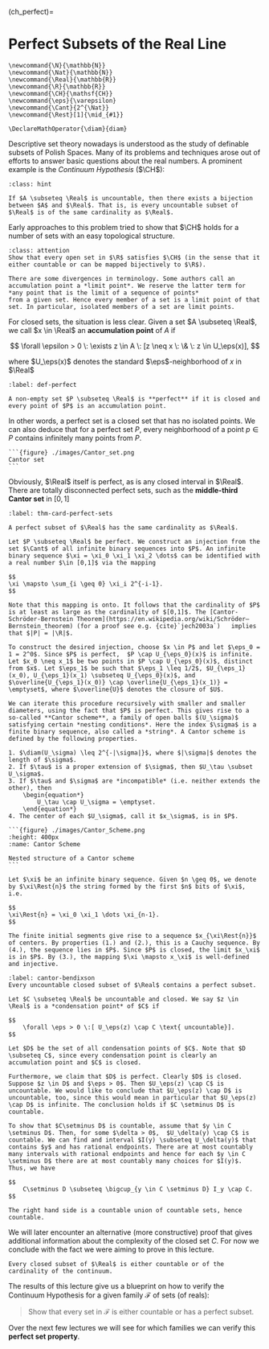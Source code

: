 (ch_perfect)=
# Perfect Subsets of the Real Line

```{math}
\newcommand{\N}{\mathbb{N}}
\newcommand{\Nat}{\mathbb{N}}
\newcommand{\Real}{\mathbb{R}}
\newcommand{\R}{\mathbb{R}}
\newcommand{\CH}{\mathsf{CH}}
\newcommand{\eps}{\varepsilon}
\newcommand{\Cant}{2^{\Nat}}
\newcommand{\Rest}[1]{\mid_{#1}}

\DeclareMathOperator{\diam}{diam}
```

Descriptive set theory nowadays is understood as the study of definable subsets of Polish Spaces. Many of its problems and techniques arose out of efforts to answer basic questions about the real numbers. A prominent example is the _Continuum Hypothesis_ ($\CH$):

```{admonition} Continuum Hypothesis (Cantor, 1890s)
:class: hint

If $A \subseteq \Real$ is uncountable, then there exists a bijection between $A$ and $\Real$. That is, is every uncountable subset of $\Real$ is of the same cardinality as $\Real$.
```

Early approaches to this problem tried to show that $\CH$ holds for a number of sets with an easy topological structure.

```{admonition} Exercise
:class: attention
Show that every open set in $\R$ satisfies $\CH$ (in the sense that it either countable or can be mapped bijectively to $\R$).
```

```{margin}
There are some divergences in terminology. Some authors call an accumulation point a *limit point*. We reserve the latter term for *any point that is the limit of a sequence of points*
from a given set. Hence every member of a set is a limit point of that set. In particular, isolated members of a set are limit points.
```

For closed sets, the situation is less clear. Given a set $A \subseteq \Real$, we call $x \in \Real$ an **accumulation point** of $A$ if

$$
\forall \epsilon > 0 \: \exists z \in A \: [z \neq x \: \& \: z \in U_\eps(x)],
$$

where $U_\eps(x)$ denotes the standard $\eps$-neighborhood of $x$ in $\Real$

```{prf:definition}
:label: def-perfect

A non-empty set $P \subseteq \Real$ is **perfect** if it is closed and every point of $P$ is an accumulation point.
```

In other words, a perfect set is a closed set that has no isolated points. We can also deduce that for a perfect set $P$, every neighborhood of a point $p \in P$ contains infinitely many points from $P$.

````{margin}
```{figure} ./images/Cantor_set.png
Cantor set
```
````

Obviously, $\Real$ itself is perfect, as is any closed interval in $\Real$. There are totally disconnected perfect sets, such as the **middle-third Cantor set** in $[0,1]$

```{prf:theorem} Cantor, 1884
:label: thm-card-perfect-sets

A perfect subset of $\Real$ has the same cardinality as $\Real$.
```

````{prf:proof}
Let $P \subseteq \Real$ be perfect. We construct an injection from the set $\Cant$ of all infinite binary sequences into $P$. An infinite binary sequence $\xi = \xi_0 \xi_1 \xi_2 \dots$ can be identified with a real number $\in [0,1]$ via the mapping

$$
\xi \mapsto \sum_{i \geq 0} \xi_i 2^{-i-1}.
$$

Note that this mapping is onto. It follows that the cardinality of $P$ is at least as large as the cardinality of $[0,1]$. The [Cantor-Schröder-Bernstein Theorem](https://en.wikipedia.org/wiki/Schröder–Bernstein_theorem) (for a proof see e.g. {cite}`jech2003a`)   implies that $|P| = |\R|$.

To construct the desired injection, choose $x \in P$ and let $\eps_0 = 1 = 2^0$. Since $P$ is perfect,  $P \cap U_{\eps_0}(x)$ is infinite. Let $x_0 \neq x_1$ be two points in $P \cap U_{\eps_0}(x)$, distinct from $x$. Let $\eps_1$ be such that $\eps_1 \leq 1/2$, $U_{\eps_1}(x_0), U_{\eps_1}(x_1) \subseteq U_{\eps_0}(x)$, and $\overline{U_{\eps_1}(x_0)} \cap \overline{U_{\eps_1}(x_1)} = \emptyset$, where $\overline{U}$ denotes the closure of $U$.

We can iterate this procedure recursively with smaller and smaller diameters, using the fact that $P$ is perfect. This gives rise to a so-called **Cantor scheme**, a family of open balls $(U_\sigma)$ satisfying certain *nesting conditions*. Here the index $\sigma$ is a finite binary sequence, also called a *string*. A Cantor scheme is defined by the following properties.

1. $\diam(U_\sigma) \leq 2^{-|\sigma|}$, where $|\sigma|$ denotes the length of $\sigma$.
2. If $\tau$ is a proper extension of $\sigma$, then $U_\tau \subset U_\sigma$.
3. If $\tau$ and $\sigma$ are *incompatible* (i.e. neither extends the other), then
    \begin{equation*}
        U_\tau \cap U_\sigma = \emptyset.
    \end{equation*}
4. The center of each $U_\sigma$, call it $x_\sigma$, is in $P$.

```{figure} ./images/Cantor_Scheme.png
:height: 400px
:name: Cantor Scheme

Nested structure of a Cantor scheme
```

Let $\xi$ be an infinite binary sequence. Given $n \geq 0$, we denote by $\xi\Rest{n}$ the string formed by the first $n$ bits of $\xi$, i.e.

$$
\xi\Rest{n} = \xi_0 \xi_1 \dots \xi_{n-1}.
$$

The finite initial segments give rise to a sequence $x_{\xi\Rest{n}}$ of centers. By properties (1.) and (2.), this is a Cauchy sequence. By (4.), the sequence lies in $P$. Since $P$ is closed, the limit $x_\xi$ is in $P$. By (3.), the mapping $\xi \mapsto x_\xi$ is well-defined and injective.
````

```{prf:theorem} Cantor-Bendixson
:label: cantor-bendixson
Every uncountable closed subset of $\Real$ contains a perfect subset.
```

```{prf:proof}
Let $C \subseteq \Real$ be uncountable and closed. We say $z \in \Real$ is a *condensation point* of $C$ if

$$
    \forall \eps > 0 \:[ U_\eps(z) \cap C \text{ uncountable}].
$$

Let $D$ be the set of all condensation points of $C$. Note that $D \subseteq C$, since every condensation point is clearly an accumulation point and $C$ is closed.

Furthermore, we claim that $D$ is perfect. Clearly $D$ is closed. Suppose $z \in D$ and $\eps > 0$. Then $U_\eps(z) \cap C$ is uncountable. We would like to conclude that $U_\eps(z) \cap D$ is uncountable, too, since this would mean in particular that $U_\eps(z) \cap D$ is infinite. The conclusion holds if $C \setminus D$ is countable.

To show that $C\setminus D$ is countable, assume that $y \in C \setminus D$. Then, for some $\delta > 0$,  $U_\delta(y) \cap C$ is countable. We can find and interval $I(y) \subseteq U_\delta(y)$ that contains $y$ and has rational endpoints. There are at most countably many intervals with rational endpoints and hence for each $y \in C \setminus D$ there are at most countably many choices for $I(y)$. Thus, we have

$$
    C\setminus D \subseteq \bigcup_{y \in C \setminus D} I_y \cap C.
$$

The right hand side is a countable union of countable sets, hence countable.
```

We will later encounter an alternative (more constructive) proof that gives additional information about the complexity of the closed set $C$. For now we conclude with the fact we were aiming to prove in this lecture.

```{prf:corollary}
Every closed subset of $\Real$ is either countable or of the cardinality of the continuum.
```

The results of this lecture give us a blueprint on how to verify the Continuum Hypothesis for a given family $\mathcal{F}$ of sets (of reals):

> Show that every set in $\mathcal{F}$ is either countable or has a perfect subset.

Over the next few lectures we will see for which families we can verify this **perfect set property**.
